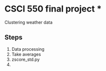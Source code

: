 # CSCI 550 final project *
Clustering weather data
## Steps
1. Data processing
2. Take averages
3. zscore_std.py
4. 
